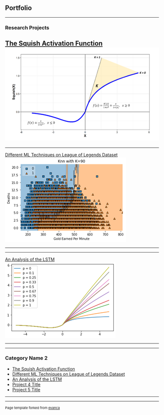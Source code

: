 ## Portfolio

---

### Research Projects 

[The Squish Activation Function](/pdf/Squish.pdf)
<img src="images/Squish Function.PNG?raw=true"/>
---

---
[Different ML Techniques on League of Legends Dataset](/pdf/LeagueOfLegendsProject.pdf)
<img src="images/KNN.png?raw=true"/>
<!-- <img src="images/Picture for Doc2.png?raw=true"/> -->
<!-- <img src="images/scatterplot.png?raw=true"/> -->
---

---
[An Analysis of the LSTM](/pdf/SquishAndLSTM.pdf)
<img src="images/PlotOfSquishL.png?raw=true"/>

---


---

### Category Name 2

- [The Squish Activation Function](/pdf/Squish.pdf)
- [Different ML Techniques on League of Legends Dataset](/pdf/LeagueOfLegendsProject.pdf)
- [An Analysis of the LSTM](/pdf/SquishAndLSTM.pdf)
- [Project 4 Title](http://example.com/)
- [Project 5 Title](http://example.com/)

---




---
<p style="font-size:11px">Page template forked from <a href="https://github.com/evanca/quick-portfolio">evanca</a></p>
<!-- Remove above link if you don't want to attibute -->
